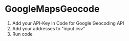 # GoogleMapsGeocode
1. Add your API-Key in Code for Google Geocoding API
2. Add your addresses to "input.csv" 
3. Run code
